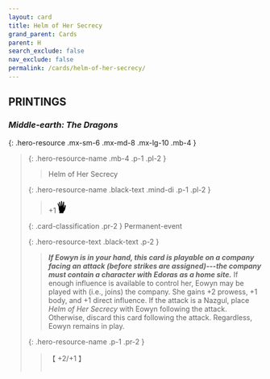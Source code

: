 ```yaml
---
layout: card
title: Helm of Her Secrecy
grand_parent: Cards
parent: H
search_exclude: false
nav_exclude: false
permalink: /cards/helm-of-her-secrecy/
---
```


## PRINTINGS


### _Middle-earth: The Dragons_

{: .hero-resource .mx-sm-6 .mx-md-8 .mx-lg-10 .mb-4 }
> {: .hero-resource-name .mb-4 .p-1 .pl-2 }
> > <div class="card-mp"></div>
> > <div class="card-name">Helm of Her Secrecy</div>
>
> {: .hero-resource-name .black-text .mind-di .p-1 .pl-2 }
> > +1![](/assets/images/di.svg)
>
> {: .card-classification .pr-2 }
> Permanent-event
>
> {: .hero-resource-text .black-text .p-2 }
> > ***If Eowyn is in your hand, this card is playable on a company facing an attack (before strikes are assigned)---the company must contain a character with Edoras as a home site.*** If enough influence is available to control her, Eowyn may be played with (i.e., joins) the company. She gains +2 prowess, +1 body, and +1 direct influence. If the attack is a Nazgul, place _Helm of Her Secrecy_ with Eowyn following the attack. Otherwise, discard this card following the attack. Regardless, Eowyn remains in play.  
> 
> {: .hero-resource-name .p-1 .pr-2 }
> > <div class="card-shield">【 +2/+1 】</div>
> > <div class="card-corruption">&nbsp;</div>
